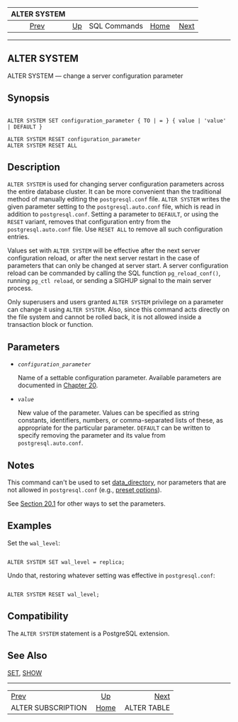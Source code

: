 <!--?xml version="1.0" encoding="UTF-8" standalone="no"?-->

|                       ALTER SYSTEM                       |                                        |              |                                                       |                                            |
| :------------------------------------------------------: | :------------------------------------- | :----------: | ----------------------------------------------------: | -----------------------------------------: |
| [Prev](sql-altersubscription.html "ALTER SUBSCRIPTION")  | [Up](sql-commands.html "SQL Commands") | SQL Commands | [Home](index.html "PostgreSQL 17devel Documentation") |  [Next](sql-altertable.html "ALTER TABLE") |

***



## ALTER SYSTEM

ALTER SYSTEM — change a server configuration parameter

## Synopsis

```

ALTER SYSTEM SET configuration_parameter { TO | = } { value | 'value' | DEFAULT }

ALTER SYSTEM RESET configuration_parameter
ALTER SYSTEM RESET ALL
```

## Description

`ALTER SYSTEM` is used for changing server configuration parameters across the entire database cluster. It can be more convenient than the traditional method of manually editing the `postgresql.conf` file. `ALTER SYSTEM` writes the given parameter setting to the `postgresql.auto.conf` file, which is read in addition to `postgresql.conf`. Setting a parameter to `DEFAULT`, or using the `RESET` variant, removes that configuration entry from the `postgresql.auto.conf` file. Use `RESET ALL` to remove all such configuration entries.

Values set with `ALTER SYSTEM` will be effective after the next server configuration reload, or after the next server restart in the case of parameters that can only be changed at server start. A server configuration reload can be commanded by calling the SQL function `pg_reload_conf()`, running `pg_ctl reload`, or sending a SIGHUP signal to the main server process.

Only superusers and users granted `ALTER SYSTEM` privilege on a parameter can change it using `ALTER SYSTEM`. Also, since this command acts directly on the file system and cannot be rolled back, it is not allowed inside a transaction block or function.

## Parameters

*   *`configuration_parameter`*

    Name of a settable configuration parameter. Available parameters are documented in [Chapter 20](runtime-config.html "Chapter 20. Server Configuration").

*   *`value`*

    New value of the parameter. Values can be specified as string constants, identifiers, numbers, or comma-separated lists of these, as appropriate for the particular parameter. `DEFAULT` can be written to specify removing the parameter and its value from `postgresql.auto.conf`.

## Notes

This command can't be used to set [data\_directory](runtime-config-file-locations.html#GUC-DATA-DIRECTORY), nor parameters that are not allowed in `postgresql.conf` (e.g., [preset options](runtime-config-preset.html "20.15. Preset Options")).

See [Section 20.1](config-setting.html "20.1. Setting Parameters") for other ways to set the parameters.

## Examples

Set the `wal_level`:

```

ALTER SYSTEM SET wal_level = replica;
```

Undo that, restoring whatever setting was effective in `postgresql.conf`:

```

ALTER SYSTEM RESET wal_level;
```

## Compatibility

The `ALTER SYSTEM` statement is a PostgreSQL extension.

## See Also

[SET](sql-set.html "SET"), [SHOW](sql-show.html "SHOW")

***

|                                                          |                                                       |                                            |
| :------------------------------------------------------- | :---------------------------------------------------: | -----------------------------------------: |
| [Prev](sql-altersubscription.html "ALTER SUBSCRIPTION")  |         [Up](sql-commands.html "SQL Commands")        |  [Next](sql-altertable.html "ALTER TABLE") |
| ALTER SUBSCRIPTION                                       | [Home](index.html "PostgreSQL 17devel Documentation") |                                ALTER TABLE |
